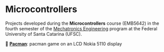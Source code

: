 # Microcontrollers  

Projects developed during the **Microcontrollers** course (EMB5642) in the fourth semester of the [Mechatronics Engineering](https://mecatronica.ufsc.br/) program at the Federal University of Santa Catarina (UFSC).

:space_invader: **[Pacman](https://github.com/jesuinovieira/microcontrollers/tree/master/pacman)**: pacman game on an LCD Nokia 5110 display
